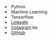 <li>Python
<li>Machine Learning
<li>Tensorflow

<li><a href=
"https://www.linkedin.com/in/dayanithi-elumalai-014618225/?lipi=urn%3Ali%3Apage%3Ad_flagship3_profile_view_base%3BJyTJXT56RYOgqpUUAfdcXg%3D%3D">LinkedIn</a>
<li><a href=
"https://www.instagram.com/devtown.in/">Instagram</a>
be</a>
<li><a href=
"https://github.com/dayanithi400/">GitHub</a>

